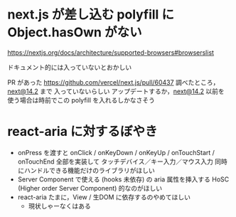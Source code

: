 # next.js が差し込む polyfill に Object.hasOwn がない

https://nextjs.org/docs/architecture/supported-browsers#browserslist

ドキュメント的には入っていないとおかしい

PR があった https://github.com/vercel/next.js/pull/60437
調べたところ，next@14.2 まで 入っていないらしい
アップデートするか，next@14.2 以前を 使う場合は時前でこの polyfill を入れるしかなさそう

# react-aria に対するぼやき

- onPress を渡すと onClick / onKeyDown / onKeyUp / onTouchStart / onTouchEnd 全部を実装して タッチデバイス／キー入力／マウス入力 同時にハンドルできる機能だけのライブラリがほしい
- Server Component で使える (hooks 未依存) の aria 属性を挿入する HoSC (Higher order Server Component) 的なのがほしい
- react-aria たまに，View / 生DOM に依存するのやめてほしい
    - 現状しゃーなくはある
